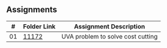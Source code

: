 ## Assignments

| #          | Folder Link                                                                                                           | Assignment Description                   |
| :----:     | --------------------------------------------------------------------------------------------------------------------- | ---------------------------------------- |
|   01       | [11172]((./11172))                                                                                                    | UVA problem to solve cost cutting        |